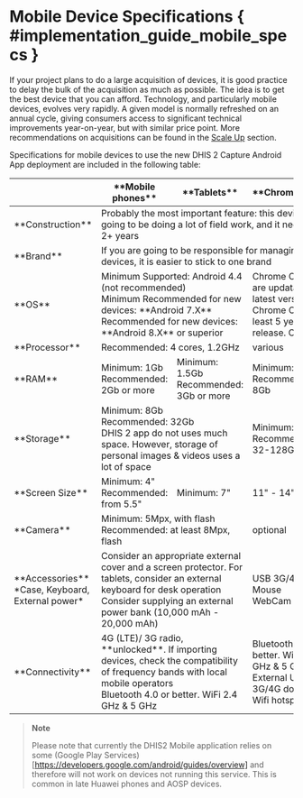 # Mobile Device Specifications { #implementation_guide_mobile_specs }


If your project plans to do a large acquisition of devices, it is good practice to delay the bulk of the acquisition as much as possible. The idea is to get the best device that you can afford. Technology, and particularly mobile devices, evolves very rapidly. A given model is normally refreshed on an annual cycle, giving consumers access to significant technical improvements year-on-year, but with similar price point. More recommendations on acquisitions can be found in the [<span class="underline">Scale Up</span>](#scale-up) section.

Specifications for mobile devices to use the new DHIS 2 Capture Android App deployment are included in the following table:

<table>
<thead>
<tr class="header">
<th></th>
<th>**Mobile phones**</th>
<th>**Tablets**</th>
<th>**Chromebooks**</th>
</tr>
</thead>
<tbody>
<tr>
<td>**Construction**</td>
<td colspan="3">Probably the most important feature: this device is going to be doing a lot of field work, and it needs to last 2+ years</td>
</tr>
<tr>
<td>**Brand**</td>
<td colspan="3">If you are going to be responsible for managing a lot of devices, it is easier to stick to one brand</td>
</tr>
<tr>
<td>**OS**</td>
<td colspan="2"> 
Minimum Supported: Android 4.4 (not recommended) <br />
Minimum Recommended for new devices: **Android 7.X** <br />
Recommended for new devices: **Android 8.X** or superior
</td>
<td>Chrome OS devices are updatable to the latest version of Chrome OS for at least 5 years after release. Check <a href="https://support.google.com/chrome/a/answer/6220366?hl=en"><span class="underline">here</span></a></td>
</tr>
<tr>
<td>**Processor**</td>
<td colspan="2">Recommended: 4 cores, 1.2GHz</td>
<td>various</td>
</tr>
<tr>
<td>**RAM**</td>
<td>
Minimum: 1Gb <br />
Recommended: 2Gb or more
</td>
<td>
Minimum: 1.5Gb<br />
Recommended: 3Gb or more
</td>
<td>
Minimum: 4Gb<br />
Recommended: 4-8Gb
</td>
</tr>
<tr>
<td>**Storage**</td>
<td colspan="2">
Minimum: 8Gb <br />
Recommended: 32Gb <br />
DHIS 2 app do not uses much space. However, storage of personal images & videos uses a lot of space
</td>
<td>
Minimum: 16Gb<br />
Recommended: 32-128Gb
</td>
</tr>
<tr>
<td>**Screen Size**</td>
<td>
Minimum: 4" <br />
Recommended: from 5.5"
</td>
<td>Minimum: 7"</td>
<td>11" - 14"</td>
</tr>
<tr>
<td>**Camera**</td>
<td colspan="2">
Minimum: 5Mpx, with flash <br />
Recommended: at least 8Mpx, flash
</td>
<td>optional</td>
</tr>
<tr>
<td>
**Accessories**
*Case, Keyboard, External power*
</td>
<td colspan="2">	
Consider an appropriate external cover and a screen protector. For tablets, consider an external keyboard for desk operation <br />
Consider supplying an external power bank (10,000 mAh - 20,000 mAh)
</td>
<td>
USB 3G/4G modem <br />
Mouse <br />
WebCam
</td>
</tr>
<tr>
<td>**Connectivity**</td>
<td colspan="2">
4G (LTE)/ 3G radio, **unlocked**. If importing devices, check the compatibility of frequency bands with local mobile operators <br />
Bluetooth 4.0 or better. WiFi 2.4 GHz &amp; 5 GHz
</td>
<td>
Bluetooth 4.0 or better. WiFi 2.4 GHz &amp; 5 GHz <br />
External USB 3G/4G dongle or Wifi hotspot <br />
</td>
</tr>
</tbody>
</table>

> **Note**
> 
> Please note that currently the DHIS2 Mobile application relies on some (Google Play Services)[https://developers.google.com/android/guides/overview] and therefore will not work on devices not running this service. This is common in late Huawei phones and AOSP devices. 
